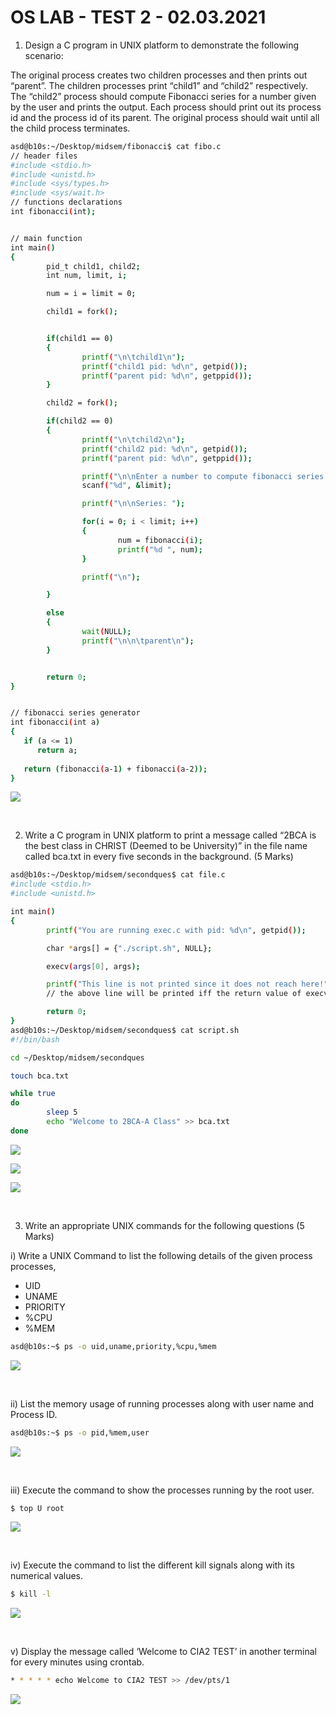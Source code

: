 
# OS LAB - TEST 2 - 02.03.2021

1. Design a C program in UNIX platform to demonstrate the following scenario: 

The original process creates two children processes and then prints out “parent”. The children processes print “child1” and “child2” respectively. The “child2” process should compute Fibonacci series for a number given by the user and prints the output. Each process should print out its process id and the process id of its parent. The original process should wait until all the child process terminates. 

```bash
asd@b10s:~/Desktop/midsem/fibonacci$ cat fibo.c
// header files                                       
#include <stdio.h>                                       
#include <unistd.h>                                   
#include <sys/types.h>
#include <sys/wait.h>                                                                                                                                                                     
// functions declarations
int fibonacci(int);


// main function
int main()
{
        pid_t child1, child2;
        int num, limit, i;

        num = i = limit = 0;

        child1 = fork();


        if(child1 == 0)
        {
                printf("\n\tchild1\n");
                printf("child1 pid: %d\n", getpid());
                printf("parent pid: %d\n", getppid());
        }

        child2 = fork();

        if(child2 == 0)
        {
                printf("\n\tchild2\n");
                printf("child2 pid: %d\n", getpid());
                printf("parent pid: %d\n", getppid());

                printf("\n\nEnter a number to compute fibonacci series: \n");
                scanf("%d", &limit);

                printf("\n\nSeries: ");

                for(i = 0; i < limit; i++)
                {
                        num = fibonacci(i);
                        printf("%d ", num);
                }

                printf("\n");

        }

        else
        {
                wait(NULL);
                printf("\n\n\tparent\n");
        }


        return 0;
}


// fibonacci series generator
int fibonacci(int a) 
{ 
   if (a <= 1) 
      return a; 
      
   return (fibonacci(a-1) + fibonacci(a-2)); 
}

```
![](fibo_output.png)

<br>


  

2. Write a C program in UNIX platform to print a message called “2BCA is the best class in CHRIST (Deemed to be University)” in the file name called bca.txt in every five seconds in the background.  (5 Marks)

```bash
asd@b10s:~/Desktop/midsem/secondques$ cat file.c
#include <stdio.h>
#include <unistd.h>

int main()
{
        printf("You are running exec.c with pid: %d\n", getpid());

        char *args[] = {"./script.sh", NULL};

        execv(args[0], args);

        printf("This line is not printed since it does not reach here!");
        // the above line will be printed iff the return value of execv != 0

        return 0;
}
asd@b10s:~/Desktop/midsem/secondques$ cat script.sh 
#!/bin/bash

cd ~/Desktop/midsem/secondques

touch bca.txt

while true
do
        sleep 5
        echo "Welcome to 2BCA-A Class" >> bca.txt
done
```
![](bcaFile.png)

![](script_file.png)

![](script_file_running.png)
  
<br>

3. Write an appropriate UNIX commands for the following questions (5 Marks)

 i) Write a UNIX Command to list the following details of the given process processes, 
-    UID
-    UNAME    
-    PRIORITY
-    %CPU    
-    %MEM

```bash
asd@b10s:~$ ps -o uid,uname,priority,%cpu,%mem
```

![](uid_uname_pri_cpu_mem.png)

<br>
    

ii) List the memory usage of running processes along with user name and Process ID.
```bash
asd@b10s:~$ ps -o pid,%mem,user
```

![](pid_mem_usr.png)

<br>

iii) Execute the command to show the processes running by the root user.
```bash
$ top U root
```

![](top_U_root.png)
 
 <br>

iv) Execute the command to list the different kill signals along with its numerical values.
```bash
$ kill -l
```
![](kill_minux_l.png)

<br>

v) Display the message called ‘Welcome to CIA2 TEST’ in another terminal for every minutes using crontab.
 
 ```bash
 * * * * * echo Welcome to CIA2 TEST >> /dev/pts/1
 ```
 
 ![](crontab_cia2_test.png)
 